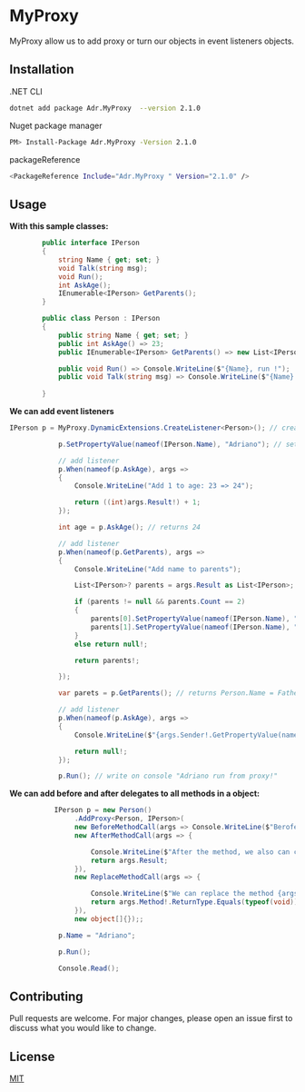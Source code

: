 # MyProxy

MyProxy allow us to add proxy or turn our objects in event listeners objects. 


## Installation

.NET CLI

```bash
dotnet add package Adr.MyProxy  --version 2.1.0
```

Nuget package manager

```bash
PM> Install-Package Adr.MyProxy -Version 2.1.0
```

packageReference

```bash
<PackageReference Include="Adr.MyProxy " Version="2.1.0" />
```

## Usage

**With this sample classes:**
```csharp
        public interface IPerson 
        {
            string Name { get; set; }
            void Talk(string msg);
            void Run();
            int AskAge();
            IEnumerable<IPerson> GetParents();
        }

        public class Person : IPerson
        {
            public string Name { get; set; }
            public int AskAge() => 23;
            public IEnumerable<IPerson> GetParents() => new List<IPerson> { new Person(), new Person() };

            public void Run() => Console.WriteLine($"{Name}, run !");
            public void Talk(string msg) => Console.WriteLine($"{Name} said: \"{msg}\"");
           
        }

```


**We can add event listeners**
```csharp
IPerson p = MyProxy.DynamicExtensions.CreateListener<Person>(); // create a instance with a Person with listeners and cast to interface type to use implemented listeners methods

            p.SetPropertyValue(nameof(IPerson.Name), "Adriano"); // set prop with reflection 

            // add listener
            p.When(nameof(p.AskAge), args =>
            {
                Console.WriteLine("Add 1 to age: 23 => 24");

                return ((int)args.Result!) + 1;
            });

            int age = p.AskAge(); // returns 24

            // add listener
            p.When(nameof(p.GetParents), args =>
            {
                Console.WriteLine("Add name to parents");

                List<IPerson>? parents = args.Result as List<IPerson>;

                if (parents != null && parents.Count == 2)
                {
                    parents[0].SetPropertyValue(nameof(IPerson.Name), "Father");
                    parents[1].SetPropertyValue(nameof(IPerson.Name), "Mother");
                }
                else return null!;

                return parents!;

            });

            var parets = p.GetParents(); // returns Person.Name = Father, Person.Name = Mother

            // add listener
            p.When(nameof(p.AskAge), args =>
            {
                Console.WriteLine($"{args.Sender!.GetPropertyValue(nameof(p.Name))} run from proxy!");

                return null!;
            });

            p.Run(); // write on console "Adriano run from proxy!"

```

**We can add before and after delegates to all methods in a object:**
```csharp
           IPerson p = new Person()
                .AddProxy<Person, IPerson>(
                new BeforeMethodCall(args => Console.WriteLine($"Berofe the method {args.Method!.Name}")), 
                new AfterMethodCall(args => {

                    Console.WriteLine($"After the method, we also can change the result");
                    return args.Result;
                }), 
                new ReplaceMethodCall(args => {

                    Console.WriteLine($"We can replace the method {args.Method!.Name} too");
                    return args.Method!.ReturnType.Equals(typeof(void)) ? null! : Activator.CreateInstance(args.Method.ReturnType)!;
                }), 
                new object[]{});;

            p.Name = "Adriano";

            p.Run();

            Console.Read();

```



## Contributing
Pull requests are welcome. For major changes, please open an issue first to discuss what you would like to change.

## License
[MIT](https://choosealicense.com/licenses/mit/)

